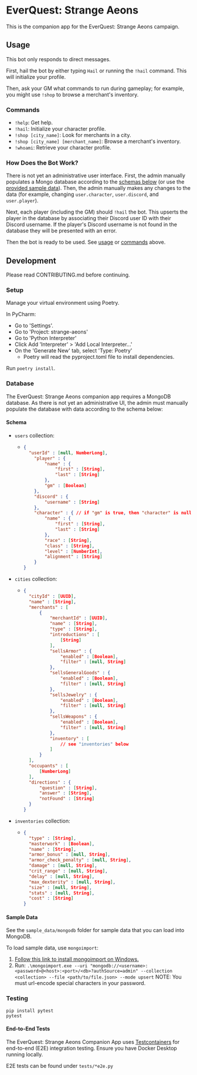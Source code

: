 # EverQuest: Strange Aeons
This is the companion app for the EverQuest: Strange Aeons campaign.

## Usage
This bot only responds to direct messages.

First, hail the bot by either typing `Hail` or running the `!hail` command. This will initialize your profile.

Then, ask your GM what commands to run during gameplay; for example, you might use `!shop` to browse a merchant's inventory.

### Commands
* `!help`: Get help.
* `!hail`: Initialize your character profile.
* `!shop [city_name]`: Look for merchants in a city.
* `!shop [city_name] [merchant_name]`: Browse a merchant's inventory.
* `!whoami`: Retrieve your character profile.

### How Does the Bot Work?
There is not yet an administrative user interface.
First, the admin manually populates a Mongo database according to 
the [schemas below](#schema) (or use the [provided sample data](#sample-data)).
Then, the admin manually makes any changes to the data (for example, changing `user.character`, `user.discord`,
and `user.player`).

Next, each player (including the GM) should `!hail` the bot. This upserts the player in the database by associating their
Discord user ID with their Discord username. If the player's Discord username is not found in the database they will be
presented with an error.

Then the bot is ready to be used. See [usage](#usage) or [commands](#commands) above.

## Development
Please read CONTRIBUTING.md before continuing.

### Setup
Manage your virtual environment using Poetry.

In PyCharm:
* Go to 'Settings'.
* Go to 'Project: strange-aeons'
* Go to 'Python Interpreter'
* Click Add 'Interpreter' > 'Add Local Interpreter...'
* On the 'Generate New' tab, select 'Type: Poetry'
  * Poetry will read the pyproject.toml file to install dependencies.

Run `poetry install`.

### Database
The EverQuest: Strange Aeons companion app requires a MongoDB database.
As there is not yet an administrative UI, the admin must manually populate the database with data according to
the schema below:

#### Schema

* `users` collection:
  * ```json
    {
      "userId" : [null, NumberLong],
        "player" : {
            "name" : {
                "first" : [String],
                "last" : [String]
            },
            "gm" : [Boolean]
        },
        "discord" : {
            "username" : [String]
        },
        "character" : { // if "gm" is true, then "character" is null
            "name" : {
                "first" : [String],
                "last" : [String]
            },
            "race" : [String],
            "class" : [String],
            "level" : [NumberInt],
            "alignment" : [String]
        }
    }
    ```
    
* `cities` collection:
  * ```json
    {
      "cityId" : [UUID],
      "name" : [String],
      "merchants" : [
          {
              "merchantId" : [UUID],
              "name" : [String],
              "type" : [String],
              "introductions" : [
                  [String]
              ],
              "sellsArmor" : {
                  "enabled" : [Boolean],
                  "filter" : [null, String]
              },
              "sellsGeneralGoods" : {
                  "enabled" : [Boolean],
                  "filter" : [null, String]
              },
              "sellsJewelry" : {
                  "enabled" : [Boolean],
                  "filter" : [null, String]
              },
              "sellsWeapons" : {
                  "enabled" : [Boolean],
                  "filter" : [null, String]
              },
              "inventory" : [
                  // see "inventories" below
              ]
          }
      ],
      "occupants" : [
          [NumberLong]
      ],
      "directions" : {
          "question" : [String],
          "answer" : [String],
          "notFound" : [String]
      }
    }
    ```
    
* `inventories` collection:
  * ```json
    {
      "type" : [String],
      "masterwork" : [Boolean],
      "name" : [String],
      "armor_bonus" : [null, String],
      "armor_check_penalty" : [null, String],
      "damage" : [null, String],
      "crit_range" : [null, String],
      "delay" : [null, String],
      "max_dexterity" : [null, String],
      "size" : [null, String],
      "stats" : [null, String],
      "cost" : [String]
    }
    ```
    
#### Sample Data
See the `sample_data/mongodb` folder for sample data that you can load into MongoDB.

To load sample data, use `mongoimport`:
1. [Follow this link to install mongoimport on Windows.](https://www.mongodb.com/try/download/database-tools)
2. Run: `.\mongoimport.exe --uri "mongodb://<username>:<password>@<host>:<port>/<db>?authSource=admin" --collection <collection> --file <path/to/file.json> --mode upsert`
NOTE: You must url-encode special characters in your password.

### Testing
```
pip install pytest
pytest
```

#### End-to-End Tests
The EverQuest: Strange Aeons Companion App uses [Testcontainers](https://testcontainers.com/) for end-to-end (E2E) integration
testing. Ensure you have Docker Desktop running locally.

E2E tests can be found under `tests/*e2e.py`